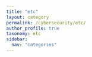 ```yaml
---
title: "etc"
layout: category
permalink: /cybersecurity/etc/
author_profile: true
taxonomy: etc
sidebar:
  nav: "categories"
---
```

